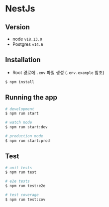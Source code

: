 # NestJs

## Version
- node `v18.13.0`
- Postgres `v14.6`

## Installation

- Root 경로에 `.env` 파일 생성 (`.env.example` 참조)


```bash
$ npm install
```

## Running the app

```bash
# development
$ npm run start

# watch mode
$ npm run start:dev

# production mode
$ npm run start:prod
```

## Test

```bash
# unit tests
$ npm run test

# e2e tests
$ npm run test:e2e

# test coverage
$ npm run test:cov
```